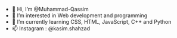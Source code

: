 - 👋 Hi, I’m @Muhammad-Qassim
- 👀 I’m interested in Web development and programming
- 🌱 I’m currently learning CSS, HTML, JavaScript, C++ and Python
- 📫 Instagram : @kasim.shahzad

